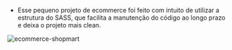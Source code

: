 - Esse pequeno projeto de ecommerce foi feito com intuito de utilizar a estrutura do SASS, que facilita a manutenção do código ao longo prazo e deixa o projeto mais clean.


![ecommerce-shopmart](https://github.com/nicolasweverton/ecommerce-shopmart/assets/115571358/41f62993-56b5-4e55-91e1-fa47a734d80a)
